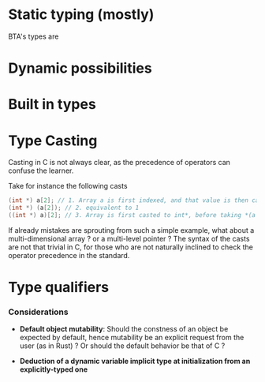 # Static typing (mostly)

BTA's types are 

# Dynamic possibilities


# Built in types




# Type Casting

Casting in C is not always clear, as the precedence of operators can confuse the learner.

Take for instance the following casts
```c
(int *) a[2]; // 1. Array a is first indexed, and that value is then casted
(int *) (a[2]); // 2. equivalent to 1
((int *) a)[2]; // 3. Array is first casted to int*, before taking *(a + 2*sizeof(int))
```

If already mistakes are sprouting from such a simple example, what about a multi-dimensional array ? or a multi-level pointer ?
The syntax of the casts are not that trivial in C, for those who are not naturally inclined to check the operator precedence in the standard.

# Type qualifiers

### Considerations

- **Default object mutability**: Should the constness of an object be expected by default, hence mutability be an explicit request from the user (as in Rust) ? Or should the default behavior be that of C ?

- **Deduction of a dynamic variable implicit type at initialization from an explicitly-typed one**